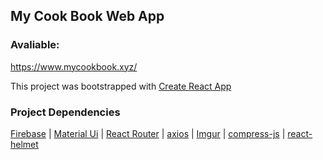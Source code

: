 ## My Cook Book Web App

### Avaliable:
https://www.mycookbook.xyz/

This project was bootstrapped with [Create React App](https://github.com/facebook/create-react-app)

### Project Dependencies 

[Firebase](https://firebase.google.com/) | [Material Ui](https://material-ui.com/) | [React Router](https://reacttraining.com/react-router/) | [axios](https://www.npmjs.com/package/axios) | [Imgur](https://apidocs.imgur.com/?version=latest) | [compress-js](https://www.npmjs.com/package/compress-js) | [react-helmet](https://github.com/nfl/react-helmet)
